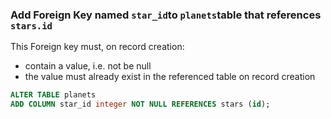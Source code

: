 ### Add Foreign Key named `star_id`to `planets`table that references `stars.id`

This Foreign key must, on record creation:

- contain a value, i.e. not be null
- the value must already exist in the referenced table on record creation

```sql
ALTER TABLE planets
ADD COLUMN star_id integer NOT NULL REFERENCES stars (id);
```




